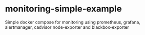 # monitoring-simple-example
Simple docker compose for monitoring using prometheus, grafana, alertmanager, cadvisor node-exporter and blackbox-exporter
